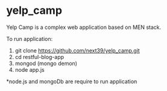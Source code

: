 # yelp_camp

Yelp Camp is a complex web application based on MEN stack.

To run application:

1. git clone https://github.com/next39/yelp_camp.git
2. cd restful-blog-app
3. mongod (mongo demon)
4. node app.js

*node.js and mongoDb are require to run application

